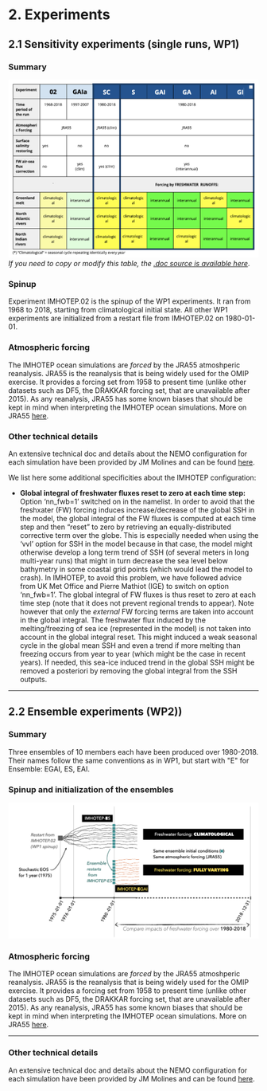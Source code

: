 # 2. Experiments

## 2.1 Sensitivity experiments (single runs, WP1)

### Summary
![nomenclature tab](./img/imhotep-nomenclature.png)
_If you need to copy or modify this table, the [.doc source is available here](https://docs.google.com/document/d/1bAdjA8vK-TqqfxYqMXz69SUwyC0q7RlbeJqpd-5bzxo/edit?usp=sharing)_.

### Spinup 
Experiment IMHOTEP.02 is the spinup of the WP1 experiments. It ran from 1968 to 2018, starting from climatological initial state.  All other WP1 experiments are initialized from a restart file from IMHOTEP.02 on 1980-01-01.

### Atmospheric forcing
The IMHOTEP ocean simulations are _forced_ by the JRA55 atmoshperic reanalysis. JRA55 is the reanalysis that is being widely used for the OMIP exercise. It provides a forcing set from 1958 to present time (unlike other datasets such as DF5, the DRAKKAR forcing set, that are unavailable after 2015). As any reanalysis, JRA55 has some known biases that should be kept in mind when interpreting the IMHOTEP ocean simulations. More on JRA55 [here](https://climatedataguide.ucar.edu/climate-data/jra-55).

### Other technical details 
An extensive technical doc and details about the NEMO configuration for each simulation have been provided by JM Molines and can be found [here](https://github.com/molines/IMHOTEP/tree/master/eORCA025).

We list here some additional specificities about the IMHOTEP configuration:

* __Global integral of freshwater fluxes reset to zero at each time step:__
Option ‘nn_fwb=1’ switched on in the namelist.  In order to avoid that the freshxater (FW) forcing induces increase/decrease of the global SSH in the model, the global  integral of the FW fluxes is computed at each time step and  then “reset” to zero by retrieving  an equally-distributed corrective term over the globe.
This is especially needed when using the ‘vvl’ option for SSH in the model because in that case, the model might otherwise develop  a long term trend of SSH (of several meters in long multi-year runs)  that might  in turn decrease the sea level below bathymetry in some coastal grid points (which would lead the model to crash). 
In IMHOTEP, to avoid this problem, we have followed advice from UK Met Office and Pierre Mathiot (IGE) to switch on option  ‘nn_fwb=1’. The global integral of FW fluxes is thus reset to zero at each time step (note that it does not prevent regional trends to appear).
Note however that only the _external_ FW forcing terms are taken into account in the global integral. The freshwater flux induced by the melting/freezing of sea ice (represented in the model) is not taken into account in the global integral reset. This might induced a weak seasonal cycle in the global mean SSH and even a trend if more melting than freezing occurs from year to year (which might be the case in recent years). If needed, this sea-ice induced trend in the global SSH might be removed a posteriori by removing the global integral from the SSH outputs.

---
## 2.2 Ensemble experiments (WP2))

### Summary
Three ensembles of 10 members each have been produced over 1980-2018. Their names follow the same conventions as in WP1, but start with "E" for Ensemble: EGAI, ES, EAI. 

### Spinup and initialization of the ensembles
![WP2 spinup and init](./img/WP2_spinup_init.png)

### Atmospheric forcing
The IMHOTEP ocean simulations are _forced_ by the JRA55 atmoshperic reanalysis. JRA55 is the reanalysis that is being widely used for the OMIP exercise. It provides a forcing set from 1958 to present time (unlike other datasets such as DF5, the DRAKKAR forcing set, that are unavailable after 2015). As any reanalysis, JRA55 has some known biases that should be kept in mind when interpreting the IMHOTEP ocean simulations. More on JRA55 [here](https://climatedataguide.ucar.edu/climate-data/jra-55).

---
### Other technical details 
An extensive technical doc and details about the NEMO configuration for each simulation have been provided by JM Molines and can be found [here](https://github.com/molines/IMHOTEP/tree/master/eORCA025/ENSEMBLE_SIMULATIONS).
